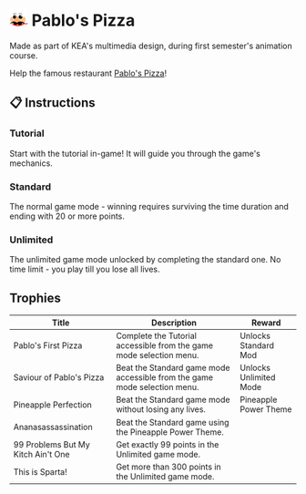 # ![pablos pizza logo](https://github.com/malthesers/pablos-pizza/blob/main/favicon/favicon-32x32.png) Pablo's Pizza

Made as part of KEA's multimedia design, during first semester's animation course.

Help the famous restaurant [Pablo's Pizza](https://malthesers.github.io/pablos-pizza/)!

## 📋 Instructions

### Tutorial

Start with the tutorial in-game! It will guide you through the game's mechanics.

### Standard

The normal game mode - winning requires surviving the time duration and ending with 20 or more points.

### Unlimited

The unlimited game mode unlocked by completing the standard one. No time limit - you play till you lose all lives.

## Trophies

| Title  | Description | Reward |
| ------------- | ------------- | ------------- |
| Pablo's First Pizza  | Complete the Tutorial accessible from the game mode selection menu. | Unlocks Standard Mod |
| Saviour of Pablo's Pizza  | Beat the Standard game mode accessible from the game mode selection menu.  | Unlocks Unlimited Mode  |
| Pineapple Perfection | Beat the Standard game mode without losing any lives. | Pineapple Power Theme |
| Ananasassassination | Beat the Standard game using the Pineapple Power Theme. |
| 99 Problems But My Kitch Ain't One | Get exactly 99 points in the Unlimited game mode. |
| This is Sparta! | Get more than 300 points in the Unlimited game mode. |
